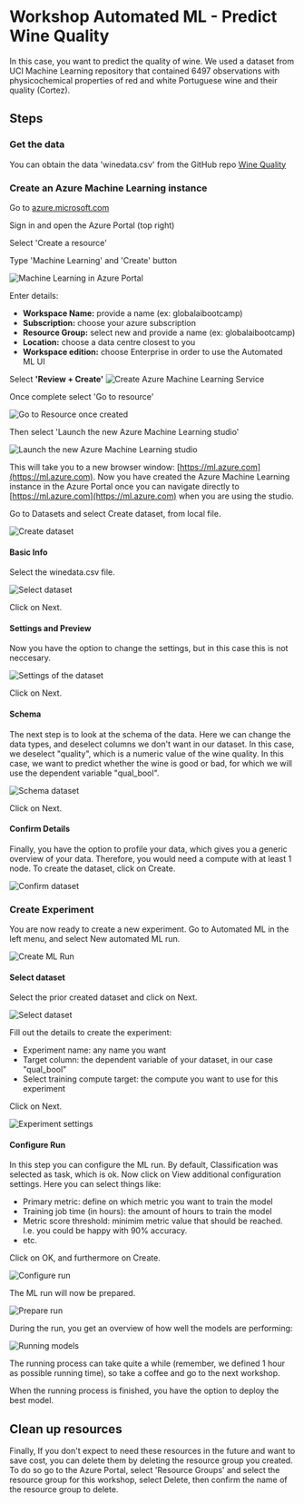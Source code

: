 # Workshop Automated ML - Predict Wine Quality

In this case, you want to predict the quality of wine. We used a dataset from UCI Machine Learning repository that contained 6497 observations with physicochemical properties of red and white Portuguese wine and their quality (Cortez).

## Steps

### Get the data

You can obtain the data 'winedata.csv' from the GitHub repo [Wine Quality](https://github.com/mdragt/WineQuality)

### Create an Azure Machine Learning instance

Go to [azure.microsoft.com](https://azure.microsoft.com/en-us/)

Sign in and open the Azure Portal (top right)

Select 'Create a resource'

Type 'Machine Learning' and 'Create' button

![Machine Learning in Azure Portal](docsimages/azure-portal-ml.PNG)

Enter details:
* **Workspace Name:** provide a name (ex: globalaibootcamp)
* **Subscription:** choose your azure subscription
* **Resource Group:** select new and provide a name (ex: globalaibootcamp)
* **Location:** choose a data centre closest to you
* **Workspace edition:** choose Enterprise in order to use the Automated ML UI

Select **'Review + Create'**
![Create Azure Machine Learning Service](docsimages/create-ml-service.PNG)

Once complete select 'Go to resource'

![Go to Resource once created](docsimages/resource-created.PNG)

Then select 'Launch the new Azure Machine Learning studio'

![Launch the new Azure Machine Learning studio](docsimages/ml-resource.PNG)

This will take you to a new browser window: [https://ml.azure.com](https://ml.azure.com). Now you have created the Azure Machine Learning instance in the Azure Portal once you can navigate directly to [https://ml.azure.com](https://ml.azure.com) when you are using the studio.


Go to Datasets and select Create dataset, from local file.

![Create dataset](docsimages/createDataset.png)

#### Basic Info

Select the winedata.csv file.

![Select dataset](docsimages/importData.png)

Click on Next.

#### Settings and Preview

Now you have the option to change the settings, but in this case this is not neccesary.

![Settings of the dataset](docsimages/settingsData.png)

Click on Next.

#### Schema

The next step is to look at the schema of the data. Here we can change the data types, and deselect columns we don't want in our dataset. In this case, we deselect "quality", which is a numeric value of the wine quality. In this case, we want to predict whether the wine is good or bad, for which we will use the dependent variable "qual_bool".

![Schema dataset](docsimages/schemaData.png)

Click on Next.

#### Confirm Details

Finally, you have the option to profile your data, which gives you a generic overview of your data. Therefore, you would need a compute with at least 1 node.
To create the dataset, click on Create.

![Confirm dataset](docsimages/finalCreateDataset.png)

### Create Experiment

You are now ready to create a new experiment. Go to Automated ML in the left menu, and select New automated ML run.

![Create ML Run](docsimages/createMLRun.png)

#### Select dataset

Select the prior created dataset and click on Next.

![Select dataset](docsimages/selectDataset.png)

Fill out the details to create the experiment:

* Experiment name: any name you want
* Target column: the dependent variable of your dataset, in our case "qual_bool"
* Select training compute target: the compute you want to use for this experiment

Click on Next.

![Experiment settings](docsimages/experimentSettings.png)

#### Configure Run

In this step you can configure the ML run. By default, Classification was selected as task, which is ok. Now click on View additional configuration settings. Here you can select things like:

* Primary metric: define on which metric you want to train the model
* Training job time (in hours): the amount of hours to train the model
* Metric score threshold: minimim metric value that should be reached. I.e. you could be happy with 90% accuracy.
* etc.

Click on OK, and furthermore on Create.

![Configure run](docsimages/configureRun.png)

The ML run will now be prepared.

![Prepare run](docsimages/preparingRUn.png)

During the run, you get an overview of how well the models are performing:

![Running models](docsimages/runningModels.png)

The running process can take quite a while (remember, we defined 1 hour as possible running time), so take a coffee and go to the next workshop.

When the running process is finished, you have the option to deploy the best model.

## Clean up resources
Finally, If you don't expect to need these resources in the future and want to save cost, you can delete them by deleting the resource group you created. To do so go to the Azure Portal, select 'Resource Groups' and select the resource group for this workshop, select Delete, then confirm the name of the resource group to delete.

